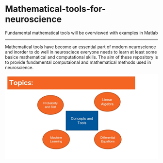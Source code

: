 # Mathematical-tools-for-neuroscience
Fundamental mathematical tools will be overviewed with examples in Matlab
___

Mathematical tools have become an essential part of modern neuroscience and inorder to do well in neurosciece everyone needs to learn at least some basice mathematical and computational skills. 
The aim of these repository is to provide fundamental computaional and mathematical methods used in neuroscience. 

<cneter>
<img src = 'https://github.com/MiladQolami/Mathematical-tools-for-neuroscience/blob/main/Topics%20.jpg'>
</center>
